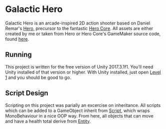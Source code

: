 # Galactic Hero

Galactic Hero is an arcade-inspired 2D action shooter based on Daniel Remar's [Hero](http://remar.se/daniel/hero.php), precursor to the fantastic [Hero Core](http://remar.se/daniel/herocore.php). All assets are either created by me or taken from Hero or Hero Core's GameMaker source code, found [here](http://remar.se/daniel/resources.php).

## Running

This project is written for the free version of Unity 2017.3.1f1. You'll need Unity installed of that version or higher. With Unity installed, just open [Level 1](Assets/_Scenes/Level1.unity) and you should be good to go.

## Script Design

Scripting on this project was parially an excercise on inheritance. All scripts which can be added to a GameObject inherit from [Script](Assets/Scripts/Script.cs), which wraps MonoBehaviour in a nice OOP way. From here, all objects that can move and have a health total derive from [Entity](Assets/Scripts/Entity.cs).
